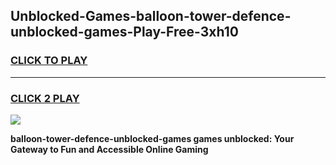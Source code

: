 
## Unblocked-Games-balloon-tower-defence-unblocked-games-Play-Free-3xh10
<h3>
<a href="https://premium76.site?title=balloon-tower-defence-unblocked-games&ref=23A">CLICK TO PLAY</a></h3>
<hr>

<h3>
<a href="https://premium76.site?title=balloon-tower-defence-unblocked-games&ref=23A">CLICK 2 PLAY</a>
  
</h3>

<a href="https://premium76.site?title=balloon-tower-defence-unblocked-games&ref=23A"><img src="https://clearcache.store/games.png"></a>


**balloon-tower-defence-unblocked-games games unblocked: Your Gateway to Fun and Accessible Online Gaming**
